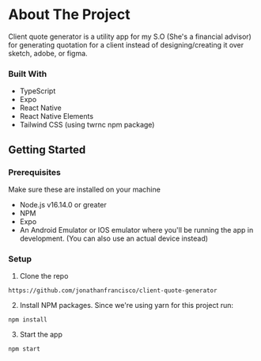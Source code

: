# About The Project
Client quote generator is a utility app for my S.O (She's a financial advisor) for generating quotation for a client instead of designing/creating it over sketch, adobe, or figma.

### Built With

- TypeScript
- Expo
- React Native
- React Native Elements
- Tailwind CSS (using twrnc npm package)

## Getting Started

### Prerequisites
Make sure these are installed on your machine

- Node.js v16.14.0 or greater
- NPM
- Expo
- An Android Emulator or IOS emulator where you'll be running the app in development. (You can also use an actual device instead)

### Setup

1. Clone the repo

```
https://github.com/jonathanfrancisco/client-quote-generator
```

2. Install NPM packages. Since we're using yarn for this project run:

```
npm install
```

3. Start the app

```
npm start
```
